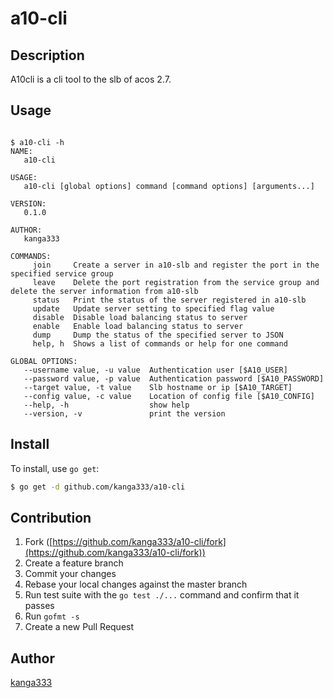 # a10-cli

## Description
A10cli is a cli tool to the slb of acos 2.7.

## Usage

```console

$ a10-cli -h
NAME:
   a10-cli

USAGE:
   a10-cli [global options] command [command options] [arguments...]

VERSION:
   0.1.0

AUTHOR:
   kanga333

COMMANDS:
     join     Create a server in a10-slb and register the port in the specified service group
     leave    Delete the port registration from the service group and delete the server information from a10-slb
     status   Print the status of the server registered in a10-slb
     update   Update server setting to specified flag value
     disable  Disable load balancing status to server
     enable   Enable load balancing status to server
     dump     Dump the status of the specified server to JSON
     help, h  Shows a list of commands or help for one command

GLOBAL OPTIONS:
   --username value, -u value  Authentication user [$A10_USER]
   --password value, -p value  Authentication password [$A10_PASSWORD]
   --target value, -t value    Slb hostname or ip [$A10_TARGET]
   --config value, -c value    Location of config file [$A10_CONFIG]
   --help, -h                  show help
   --version, -v               print the version
```

## Install

To install, use `go get`:

```bash
$ go get -d github.com/kanga333/a10-cli
```

## Contribution

1. Fork ([https://github.com/kanga333/a10-cli/fork](https://github.com/kanga333/a10-cli/fork))
1. Create a feature branch
1. Commit your changes
1. Rebase your local changes against the master branch
1. Run test suite with the `go test ./...` command and confirm that it passes
1. Run `gofmt -s`
1. Create a new Pull Request

## Author

[kanga333](https://github.com/kanga333)
